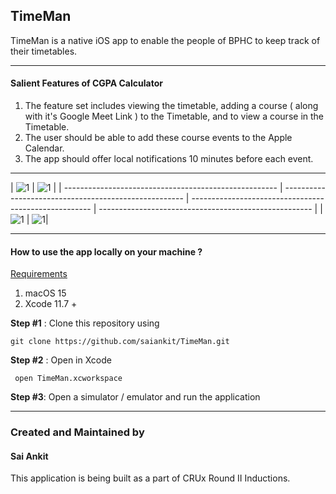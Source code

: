 ## TimeMan

TimeMan is a native iOS app to enable the people of BPHC to keep track of their timetables.

------

#### Salient Features of CGPA Calculator

1. The feature set includes viewing the timetable, adding a course ( along with it's Google Meet Link ) to the Timetable, and to view a course in the Timetable.
2. The user should be able to add these course events to the Apple Calendar.
3. The app should offer local notifications 10 minutes before each event.

------


| ![1](Screenshots/LightMode-Home.png) | ![1](Screenshots/LightMode-Add.png)  |
| ----------------------------------------------------- | ----------------------------------------------------- | ----------------------------------------------------- | ----------------------------------------------------- |
| ![1](Screenshots/DarkMode-Home.png) | ![1](Screenshots/DarkMode-Add.png)|

------

#### How to use the app locally on your machine ?

<u>Requirements</u>

1. macOS 15
2. Xcode 11.7 +

**Step #1** : Clone this repository using 

``` git clone https://github.com/saiankit/TimeMan.git ```

**Step #2** : Open in Xcode

``` open TimeMan.xcworkspace```

**Step #3**: Open a simulator / emulator and run the application


- - - -
### Created and Maintained by 
#### Sai Ankit 
This application is being built as a part of CRUx Round II Inductions.